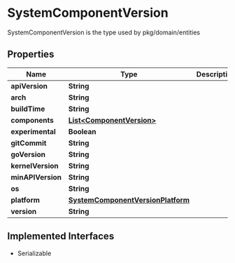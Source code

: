 

# SystemComponentVersion

SystemComponentVersion is the type used by pkg/domain/entities

## Properties

| Name | Type | Description | Notes |
|------------ | ------------- | ------------- | -------------|
|**apiVersion** | **String** |  |  [optional] |
|**arch** | **String** |  |  [optional] |
|**buildTime** | **String** |  |  [optional] |
|**components** | [**List&lt;ComponentVersion&gt;**](ComponentVersion.md) |  |  [optional] |
|**experimental** | **Boolean** |  |  [optional] |
|**gitCommit** | **String** |  |  [optional] |
|**goVersion** | **String** |  |  [optional] |
|**kernelVersion** | **String** |  |  [optional] |
|**minAPIVersion** | **String** |  |  [optional] |
|**os** | **String** |  |  [optional] |
|**platform** | [**SystemComponentVersionPlatform**](SystemComponentVersionPlatform.md) |  |  [optional] |
|**version** | **String** |  |  [optional] |


## Implemented Interfaces

* Serializable


